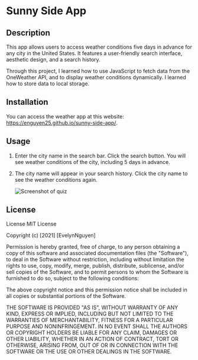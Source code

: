 # Sunny Side App

## Description
This app allows users to access weather conditions five days in advance for any city in the United States. It features a user-friendly search interface, aesthetic design, and a search history.

Through this project, I learned how to use JavaScript to fetch data from the OneWeather API, and to display weather conditions dynamically. I learned how to store data to local storage.


## Installation
You can access the weather app at this website: https://enguyen25.github.io/sunny-side-app/.


## Usage
1. Enter the city name in the search bar. Click the search button. You will see weather conditions of the city, including 5 days in advance.

2. The city name will appear in your search history. Click the city name to see the weather conditions again.

    ![Screenshot of quiz](./assets/weather.gif)


## License
License
MIT License

Copyright (c) [2021] [EvelynNguyen]

Permission is hereby granted, free of charge, to any person obtaining a copy of this software and associated documentation files (the "Software"), to deal in the Software without restriction, including without limitation the rights to use, copy, modify, merge, publish, distribute, sublicense, and/or sell copies of the Software, and to permit persons to whom the Software is furnished to do so, subject to the following conditions:

The above copyright notice and this permission notice shall be included in all copies or substantial portions of the Software.

THE SOFTWARE IS PROVIDED "AS IS", WITHOUT WARRANTY OF ANY KIND, EXPRESS OR IMPLIED, INCLUDING BUT NOT LIMITED TO THE WARRANTIES OF MERCHANTABILITY, FITNESS FOR A PARTICULAR PURPOSE AND NONINFRINGEMENT. IN NO EVENT SHALL THE AUTHORS OR COPYRIGHT HOLDERS BE LIABLE FOR ANY CLAIM, DAMAGES OR OTHER LIABILITY, WHETHER IN AN ACTION OF CONTRACT, TORT OR OTHERWISE, ARISING FROM, OUT OF OR IN CONNECTION WITH THE SOFTWARE OR THE USE OR OTHER DEALINGS IN THE SOFTWARE.